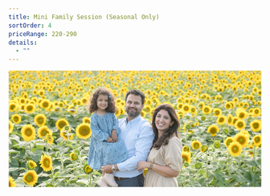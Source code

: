 ```yaml
---
title: Mini Family Session (Seasonal Only)
sortOrder: 4
priceRange: 220-290
details:
  - ""
---
```


![Mini Family Session](../../assets/miniFamilyPackage.png)
